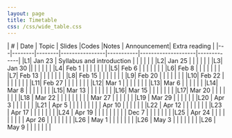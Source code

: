 ```yaml
---
layout: page
title: Timetable
css: /css/wide_table.css
---
```


| # | Date | Topic    | Slides         |Codes      |Notes               | Announcement| Extra reading |
|---|--------|--------|----------------|-----------|--------------------|-------------|
|L1| Jan 23 | Syllabus and introduction  |  |      |   |    |          |
|L2| Jan 25 |   |   |     |    |      |
|L3| Jan 30 || | |   | |      |
|L4| Feb 1 |  | |    |    |      |      |
|L5| Feb 6 |  | |   |  |     |      |
|L6| Feb 8 |  |  |    |    |      |      |
|L7| Feb 13 |  |   |    |    | |      |
|L8| Feb 15 |  |  |     |    |     |      |
|L9| Feb 20 |  | |  |    |  |      |
|L10| Feb 22 | |   |     |    |      |      |
|L11| Feb 27 |         |    |     |    |        |      |
|L12| Mar 1 |  |    |   |    |      |      |
|L13| Mar 6 |  |  |  |     |      |
|L14| Mar 8 |  |   |   |   |      |      |
|L15| Mar 13 |  |    |   |   |      |      |
|L16| Mar 15 | |   |   |   |      |      |
|L17| Mar 20 |  |  |    |      |      |      |
|L18 | Mar 22 |  |   |       |      |      |      |
|    | Mar 27 |   |       |      |      |      |
|L19 | Mar 29 |  |       |      |      |      |
|L20 | Apr 3 |  |       |      |      |      |
|L21 | Apr 5 |   |       |     | |   |  |
|   | Apr 10 | |       |      |      |      |
|L22 | Apr 12 | |      |     |   |  |  |
|L23 | Apr 17 |  |       |     |    | |  |
|L24 | Apr 19 |  |  |   |    |  |  |
|   | Dec 7 |   |       |     |    |  |  |
|L25 | Apr 24 | |         |     |    |  |  |
|  | Apr 26 | |         |     |    |  |  |
|L26 | May 1 | |         |     |    |  |  |
|L26 | May 3 | |         |     |    |  |  |
|L26 | May 9 | |         |     |    |  |  |






